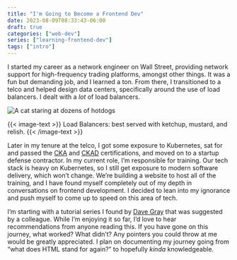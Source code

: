 ```yaml
---
title: "I'm Going to Become a Frontend Dev"
date: 2023-08-09T08:33:43-06:00
draft: true
categories: ["web-dev"]
series: ["learning-frontend-dev"]
tags: ["intro"]
---
```

<!-- > medium-to-markdown@0.0.3 convert
> node index.js https://rob-mengert.medium.com/im-going-to-become-a-frontend-dev-e77dc99eac6e -->

I started my career as a network engineer on Wall Street, providing network support for high-frequency trading platforms, amongst other things. It was a fun but demanding job, and I learned a ton. From there, I transitioned to a telco and helped design data centers, specifically around the use of load balancers. I dealt with a _lot_ of load balancers.

![A cat staring at dozens of hotdogs](/im-going-to-become-a-frontend-dev/hotdog-cat-50.png)

{{< image-text >}}
Load Balancers: best served with ketchup, mustard, and relish.
{{< /image-text >}}

Later in my tenure at the telco, I got some exposure to Kubernetes, sat for and passed the [CKA](https://training.linuxfoundation.org/certification/certified-kubernetes-administrator-cka/) and [CKAD](https://training.linuxfoundation.org/certification/certified-kubernetes-application-developer-ckad/) certifications, and moved on to a startup defense contractor. In my current role, I’m responsible for training. Our tech stack is heavy on Kubernetes, so I still get exposure to modern software delivery, which won’t change. We’re building a website to host all of the training, and I have found myself completely out of my depth in conversations on frontend development. I decided to lean into my ignorance and push myself to come up to speed on this area of tech.

I’m starting with a tutorial series I found by [Dave Gray](https://courses.davegray.codes/view/courses/web-dev-roadmap-for-beginners) that was suggested by a colleague. While I’m enjoying it so far, I’d love to hear recommendations from anyone reading this. If you have gone on this journey, what worked? What didn’t? Any pointers you could throw at me would be greatly appreciated. I plan on documenting my journey going from “what does HTML stand for again?” to hopefully _kinda_ knowledgeable.
